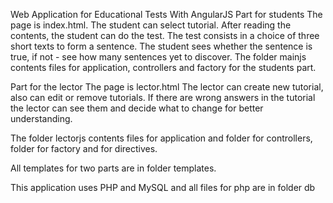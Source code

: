 Web Application for Educational Tests With AngularJS
Part for students
The page is index.html. The student can select tutorial. 
After reading the contents, the student can do the test.
The test consists in a choice of three short texts to form a sentence.
The student sees whether the sentence is true, if not - see how many sentences yet to discover.
The folder mainjs contents files for application, controllers and factory for the students part.

Part for the lector
The page is lector.html
The lector can create new tutorial, also can edit or remove tutorials.
If there are wrong answers in the tutorial the lector can see them and decide what to change for better understanding. 

The folder lectorjs contents files for application and  folder for controllers, folder for  factory and for directives.

All templates for two parts are in folder templates.

This application uses PHP and MySQL and all files for php are in folder db 
